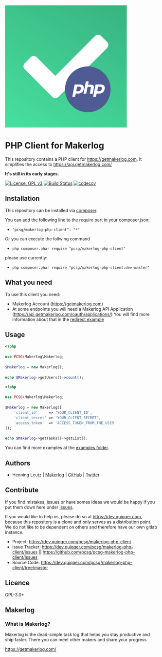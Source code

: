 ![Makerlog PHP Client](makerlog-php-client.png)


PHP Client for Makerlog
======

This repository contains a PHP client for https://getmakerlog.com. 
It simplifies the access to https://api.getmakerlog.com/

**It's still in its early stages.**

[![License: GPL v3](https://img.shields.io/badge/License-GPLv3-blue.svg)](https://www.gnu.org/licenses/gpl-3.0)
[![Build Status](https://travis-ci.com/pcsg/pcsg-makerlog-php-client.svg?branch=master)](https://travis-ci.com/pcsg/pcsg-makerlog-php-client)
[![codecov](https://codecov.io/gh/pcsg/pcsg-makerlog-php-client/branch/master/graph/badge.svg)](https://codecov.io/gh/pcsg/pcsg-makerlog-php-client)



Installation
------

This repository can be installed via [composer](https://getcomposer.org/).  

You can add the following line to the require part in your composer.json:

- `"pcsg/makerlog-php-client": "*"`

Or you can execute the follwing command

- `php composer.phar require "pcsg/makerlog-php-client"`

please use currently:

- `php composer.phar require "pcsg/makerlog-php-client:dev-master"`


What you need
------

To use this client you need:

- Makerlog Account (https://getmakerlog.com)
- At some endpoints you will need a Makerlog API Application 
(https://api.getmakerlog.com/oauth/applications/)
You will find more information about that in the [redirect example](https://github.com/pcsg/pcsg-makerlog-php-client/blob/master/examples/oauth/redirect.php)


Usage
------

```php
<?php

use PCSG\Makerlog\Makerlog;

$Makerlog = new Makerlog();

echo $Makerlog->getUsers()->count();
```


```php
<?php

use PCSG\Makerlog\Makerlog;

$Makerlog = new Makerlog([
    'client_id'     => 'YOUR_CLIENT_ID',
    'client_secret' => 'YOUR_CLIENT_SECRET',
    'access_token'  => 'ACCESS_TOKEN_FROM_THE_USER'
]);

echo $Makerlog->getTasks()->getList();
```


You can find more examples at the [examples folder](examples).

Authors
------

- Henning Leutz | [Makerlog](https://getmakerlog.com/@dehenne) 
                | [GitHub](https://github.com/dehenne/) 
                | [Twitter](https://twitter.com/de_henne)


Contribute
------

If you find mistakes, issues or have somes ideas we would be happy 
if you put them down here under [issues](https://github.com/pcsg/pcsg-makerlog-php-client/issues).
  
If you would like to help us, please do so at https://dev.quiqqer.com, because this repository is a 
clone and only serves as a distribution point. 
We do not like to be dependent on others and therefore have our own gitlab instance.

- Project: https://dev.quiqqer.com/pcsg/makerlog-php-client
- Issue Tracker: https://dev.quiqqer.com/pcsg/makerlog-php-client/issues || https://github.com/pcsg/pcsg-makerlog-php-client/issues
- Source Code: https://dev.quiqqer.com/pcsg/makerlog-php-client/tree/master


Licence
------

GPL-3.0+



Makerlog
------

### What is Makerlog?

Makerlog is the dead-simple task log that helps you stay productive and ship faster.
There you can meet other makers and share your progress.

https://getmakerlog.com/
